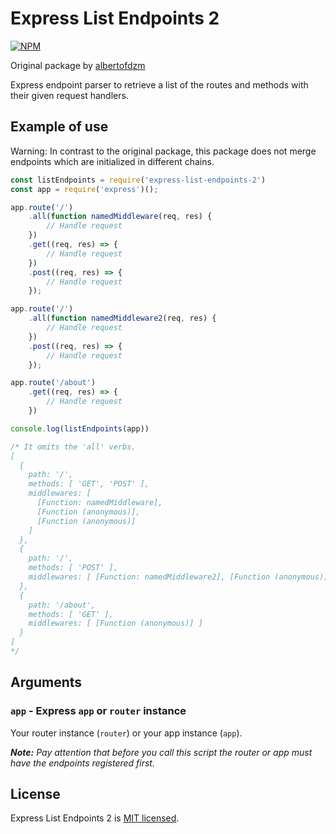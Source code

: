 # Express List Endpoints 2

[![NPM](https://nodei.co/npm/express-list-endpoints-2.png)](https://nodei.co/npm/express-list-endpoints-2/)

Original package by [albertofdzm](https://www.npmjs.com/~albertofdzm)

Express endpoint parser to retrieve a list of the routes and methods with their given request handlers.

## Example of use

Warning: In contrast to the original package, this package does not merge endpoints which are initialized in different chains.

```javascript
const listEndpoints = require('express-list-endpoints-2')
const app = require('express')();

app.route('/')
    .all(function namedMiddleware(req, res) {
        // Handle request
    })
    .get((req, res) => {
        // Handle request
    })
    .post((req, res) => {
        // Handle request
    });

app.route('/')
    .all(function namedMiddleware2(req, res) {
        // Handle request
    })
    .post((req, res) => {
        // Handle request
    });

app.route('/about')
    .get((req, res) => {
        // Handle request
    })

console.log(listEndpoints(app))

/* It omits the 'all' verbs.
[
  {
    path: '/',
    methods: [ 'GET', 'POST' ],
    middlewares: [
      [Function: namedMiddleware],
      [Function (anonymous)],
      [Function (anonymous)]
    ]
  },
  {
    path: '/',
    methods: [ 'POST' ],
    middlewares: [ [Function: namedMiddleware2], [Function (anonymous)] ]
  },
  {
    path: '/about',
    methods: [ 'GET' ],
    middlewares: [ [Function (anonymous)] ]
  }
]
*/
```

## Arguments

### `app` - Express `app` or `router` instance

Your router instance (`router`) or your app instance (`app`).

_**Note:** Pay attention that before you call this script the router or app must have the endpoints registered first._

## License

Express List Endpoints 2 is [MIT licensed](./LICENSE).
